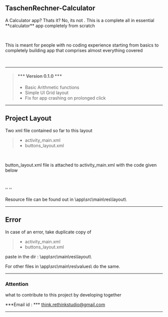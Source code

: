 ## TaschenRechner-Calculator

<p>A Calculator app? Thats it? No, its not . This is a complete all in essential **calculator** app completely from scratch</p><br>

<p>This is meant for people with no coding experience starting from basics to completely building app that comprises almost everything covered</p><br>

---

> #### *** Version 0.1.0 ***
>
> - Basic Arithmetic functions
> - Simple UI Grid layout 
> - Fix for app crashing on prolonged click

---

## Project Layout

<p>Two xml file contained so far to this layout</p>

> - activity_main.xml
> - buttons_layout.xml

<br>

<p>button_layout.xml file is attached to activity_main.xml with the code given below</p><br>

'' <include
            layout="@layout/button_layout"
            android:layout_width="match_parent"
            android:layout_height="match_parent"/> ''

<p>Resource file can be found out in \app\src\main\res\layout\</p>            

---

## Error

In case of an error, take duplicate copy of <br>

> - activity_main.xml
> - buttons_layout.xml 

paste in the dir : \app\src\main\res\layout\ <br>

For other files in \app\src\main\res\values\ do the same.

---

### Attention

what to contribute to this project by developing together<br>

***Email id : *** think.rethinkstudio@gmail.com

---








